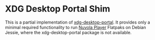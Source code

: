 XDG Desktop Portal Shim
=======================

This is a partial implementation of [xdg-desktop-portal](https://github.com/flatpak/xdg-desktop-portal).
It provides only a minimal required functionality to run [Nuvola Player](https://tiliado.eu/nuvolaplayer/)
Flatpaks on Debian Jessie, where the xdg-desktop-portal package is not available.
